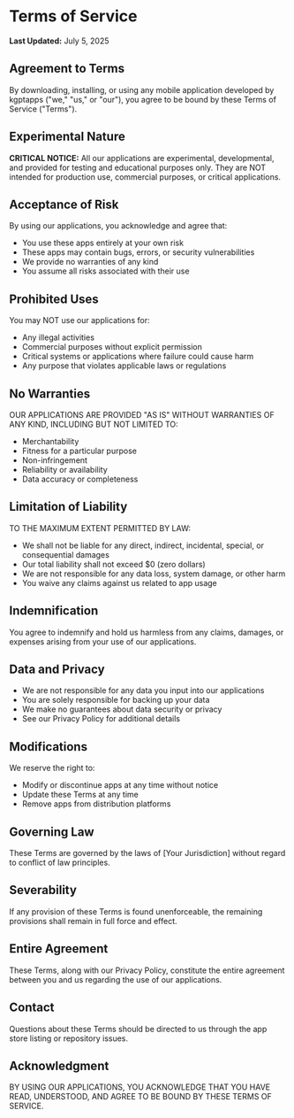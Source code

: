 # Terms of Service

**Last Updated:** July 5, 2025

## Agreement to Terms

By downloading, installing, or using any mobile application developed by kgptapps ("we," "us," or "our"), you agree to be bound by these Terms of Service ("Terms").

## Experimental Nature

**CRITICAL NOTICE:** All our applications are experimental, developmental, and provided for testing and educational purposes only. They are NOT intended for production use, commercial purposes, or critical applications.

## Acceptance of Risk

By using our applications, you acknowledge and agree that:
- You use these apps entirely at your own risk
- These apps may contain bugs, errors, or security vulnerabilities
- We provide no warranties of any kind
- You assume all risks associated with their use

## Prohibited Uses

You may NOT use our applications for:
- Any illegal activities
- Commercial purposes without explicit permission
- Critical systems or applications where failure could cause harm
- Any purpose that violates applicable laws or regulations

## No Warranties

OUR APPLICATIONS ARE PROVIDED "AS IS" WITHOUT WARRANTIES OF ANY KIND, INCLUDING BUT NOT LIMITED TO:
- Merchantability
- Fitness for a particular purpose
- Non-infringement
- Reliability or availability
- Data accuracy or completeness

## Limitation of Liability

TO THE MAXIMUM EXTENT PERMITTED BY LAW:
- We shall not be liable for any direct, indirect, incidental, special, or consequential damages
- Our total liability shall not exceed $0 (zero dollars)
- We are not responsible for any data loss, system damage, or other harm
- You waive any claims against us related to app usage

## Indemnification

You agree to indemnify and hold us harmless from any claims, damages, or expenses arising from your use of our applications.

## Data and Privacy

- We are not responsible for any data you input into our applications
- You are solely responsible for backing up your data
- We make no guarantees about data security or privacy
- See our Privacy Policy for additional details

## Modifications

We reserve the right to:
- Modify or discontinue apps at any time without notice
- Update these Terms at any time
- Remove apps from distribution platforms

## Governing Law

These Terms are governed by the laws of [Your Jurisdiction] without regard to conflict of law principles.

## Severability

If any provision of these Terms is found unenforceable, the remaining provisions shall remain in full force and effect.

## Entire Agreement

These Terms, along with our Privacy Policy, constitute the entire agreement between you and us regarding the use of our applications.

## Contact

Questions about these Terms should be directed to us through the app store listing or repository issues.

## Acknowledgment

BY USING OUR APPLICATIONS, YOU ACKNOWLEDGE THAT YOU HAVE READ, UNDERSTOOD, AND AGREE TO BE BOUND BY THESE TERMS OF SERVICE.
